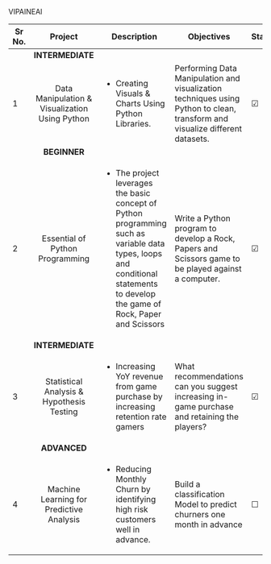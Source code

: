 VIPAINEAI

| Sr No. | Project | Description | Objectives | Status |
| --- | :---: | --- | --- | --- |
| | **INTERMEDIATE** |
| 1 | Data Manipulation & Visualization Using Python | <ul><li> Creating Visuals & Charts Using Python Libraries. </li> | Performing Data Manipulation and visualization techniques using Python to clean, transform and visualize different datasets. | &#9745; |
| | **BEGINNER** | 
| 2 | Essential of Python Programming | <ul><li> The project leverages the basic concept of Python programming  such as variable data types, loops and conditional statements to develop the game of Rock, Paper and Scissors </li> | Write a Python program to develop a Rock, Papers and Scissors game to be played against a computer.|&#9745; |
| | **INTERMEDIATE** | 
| 3 | Statistical Analysis & Hypothesis Testing | <ul><li> Increasing YoY revenue from game purchase by increasing retention rate gamers </li> | What recommendations can you suggest increasing in-game purchase and retaining the players? | &#9745; |
| | **ADVANCED** | 
| 4 | Machine Learning for Predictive Analysis | <ul><li> Reducing Monthly Churn by identifying high risk customers well in advance. </li> | Build a classification Model to predict churners one month in advance| &#9744; |

